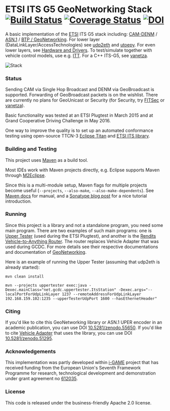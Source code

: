 # ETSI ITS G5 GeoNetworking Stack [![Build Status](https://travis-ci.org/alexvoronov/geonetworking.svg?branch=master)](https://travis-ci.org/alexvoronov/geonetworking) [![Coverage Status](https://coveralls.io/repos/alexvoronov/geonetworking/badge.svg)](https://coveralls.io/r/alexvoronov/geonetworking) [![DOI](https://zenodo.org/badge/doi/10.5281/zenodo.55650.svg)](http://dx.doi.org/10.5281/zenodo.55650)



A basic implementation of the [ETSI](http://en.wikipedia.org/wiki/ETSI) ITS G5 stack including: [CAM-DENM](https://github.com/alexvoronov/geonetworking/tree/master/camdenm) / [ASN.1](https://github.com/alexvoronov/geonetworking/tree/master/asn1-uper) / [BTP / GeoNetworking](https://github.com/alexvoronov/geonetworking/tree/master/geonetworking). For lower layer (DataLinkLayer/AccessTechnologies) see [udp2eth](https://github.com/jandejongh/udp2eth) and [utoepy](https://github.com/alexvoronov/utoepy). For even lower layers, see [Hardware and Drivers](https://github.com/alexvoronov/geonetworking/blob/master/HARDWARE.md). To test/simulate together with vehicle control models, use e.g. [ITT](https://github.com/alexvoronov/itt-gt). For a C++ ITS-G5, see [vanetza](https://github.com/riebl/vanetza).

![Stack](https://rawgit.com/alexvoronov/geonetworking/master/doc/img/stack.svg)

### Status

Sending CAM via Single Hop Broadcast and DENM via GeoBroadcast is supported. Forwarding of GeoBroadcast packets is on the wishlist. There are currently no plans for GeoUnicast or Security (for Security, try [FITSec](https://github.com/fillabs/FITSec) or [vanetza](https://github.com/riebl/vanetza)).

Basic functionality was tested at an ETSI Plugtest in March 2015 and at Grand Cooperative Driving Challenge in May 2016.

One way to improve the quality is to set up an automated conformance testing using open-source TTCN-3 [Eclipse Titan](https://projects.eclipse.org/projects/tools.titan) and [ETSI ITS library](http://www.ttcn-3.org/index.php/development/devlibraries/devlib-libits).



### Building and Testing
This project uses [Maven](http://maven.apache.org/) as a build tool.

Most IDEs work with Maven projects directly, e.g. Eclipse supports Maven through [M2Eclipse](http://www.eclipse.org/m2e/).

Since this is a multi-module setup, Maven flags for multiple projects become useful (`--projects`, `--also-make`, `--also-make-dependents`). See [Maven docs](https://maven.apache.org/guides/mini/guide-multiple-modules.html) for manual, and a [Sonatype blog post](http://blog.sonatype.com/2009/10/maven-tips-and-tricks-advanced-reactor-options/) for a nice tutorial introduction.

### Running
Since this project is a library and not a standalone program, you need some main program. There are two examples of such main programs: one is [Upper Tester](https://github.com/alexvoronov/geonetworking/tree/master/uppertester) (used during the ETSI Plugtest), and another is the [Rendits Vehicle-to-Anything Router](https://github.com/rendits/router). The router replaces Vehicle Adapter that was used during GCDC. For more details see their respective documentations and documentation of [GeoNetworking](https://github.com/alexvoronov/geonetworking/tree/master/geonetworking).

Here is an example of running the Upper Tester (assuming that udp2eth is already started):
```
mvn clean install

mvn --projects uppertester exec:java -Dexec.mainClass="net.gcdc.uppertester.ItsStation" -Dexec.args="--localPortForUdpLinkLayer 1237 --remoteAddressForUdpLinkLayer 192.168.159.102:1235 --upperTesterUdpPort 1600 --hasEthernetHeader"
```

### Citing
If you'd like to cite this GeoNetworking library or ASN.1 UPER encoder in an academic publication, you can use DOI [10.5281/zenodo.55650](http://dx.doi.org/10.5281/zenodo.55650). If you'd like to cite [Vehicle Adapter](https://github.com/RNDITS/geonetworking/tree/master/vehicle-adapter) that uses the library, you can use DOI [10.5281/zenodo.51295](http://dx.doi.org/10.5281/zenodo.51295).


### Acknowledgements
This implementation was partly developed within [i-GAME](http://gcdc.net/i-game) project that has received funding from the European Union's Seventh Framework Programme for research, technological development and demonstration under grant agreement no [612035](http://cordis.europa.eu/project/rcn/110506_en.html).


### License

This code is released under the business-friendly Apache 2.0 license.
